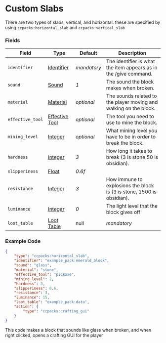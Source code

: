 # Custom Slabs

There are two types of slabs, vertical, and horizontal. these are specified by using `ccpacks:horizontal_slab` and `ccpacks:vertical_slab`

### Fields

   Field   | Type | Default | Description
-----------|------|---------|-------------
`identifier` | [Identifier]() | *mandatory* | The identifier is what the item appears as in the /give command.
`sound` | [Sound]() | *1* | The sound the block makes when broken.
`material` | [Material]() | *optional* | The sounds related to the player moving and walking on the block.
`effective_tool` | [Effective Tool]() | *optional* | The tool you need to use to mine the block.
`mining_level` | [Integer]() | *optional* | What mining level you have to be in order to break the block.
`hardness` | [Integer]() | *3* | How long it takes to break (3 is stone 50 is obsidian).
`slipperiness` | [Float]() | *0.6f* | 
`resistance` | [Integer]() | *3* | How immune to explosions the block is (3 is stone, 1500 is obsidian).
`luminance` | [Integer]() | *0* | The light level that the block gives off
`loot_table` | [Loot Table]() | null | *mandatory* | The loot table for the block(s) that is dropped when this block is broken

### Example Code

```json
{
	"type": "ccpacks:horizontal_slab",
	"identifier": "example_pack:emerald_block",
	"sound": "glass",
	"material": "stone",
	"effective_tool": "pickaxe",
	"mining_level": 2,
	"hardness": 3,
	"slipperiness": 0.6,
	"resistance": 3,
	"luminance": 15,
    "loot_table": "example_pack:data",
	"action": {
		"type": "ccpacks:crafting_gui"
	}
}
```

This code makes a block that sounds like glass when broken, and when right clicked, opens a crafting GUI for the player